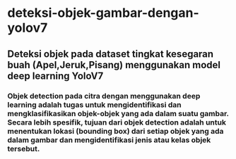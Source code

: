 # deteksi-objek-gambar-dengan-yolov7
## Deteksi objek pada dataset tingkat kesegaran buah (Apel,Jeruk,Pisang) menggunakan model deep learning YoloV7
### Objek detection pada citra dengan menggunakan deep learning adalah tugas untuk mengidentifikasi dan mengklasifikasikan objek-objek yang ada dalam suatu gambar. Secara lebih spesifik, tujuan dari objek detection adalah untuk menentukan lokasi (bounding box) dari setiap objek yang ada dalam gambar dan mengidentifikasi jenis atau kelas objek tersebut.

